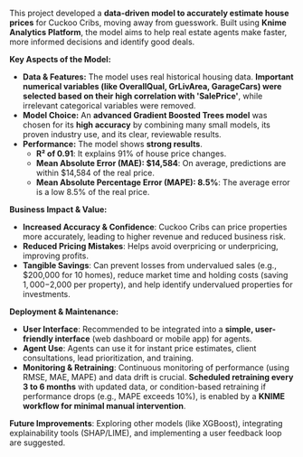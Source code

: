 This project developed a **data-driven model to accurately estimate house prices** for Cuckoo Cribs, moving away from guesswork. Built using **Knime Analytics Platform**, the model aims to help real estate agents make faster, more informed decisions and identify good deals.

**Key Aspects of the Model:**
*   **Data & Features:** The model uses real historical housing data. **Important numerical variables (like OverallQual, GrLivArea, GarageCars) were selected based on their high correlation with 'SalePrice'**, while irrelevant categorical variables were removed.
*   **Model Choice:** An **advanced Gradient Boosted Trees model** was chosen for its **high accuracy** by combining many small models, its proven industry use, and its clear, reviewable results.
*   **Performance:** The model shows **strong results**.
    *   **R² of 0.91**: It explains 91% of house price changes.
    *   **Mean Absolute Error (MAE): $14,584**: On average, predictions are within $14,584 of the real price.
    *   **Mean Absolute Percentage Error (MAPE): 8.5%**: The average error is a low 8.5% of the real price.

**Business Impact & Value:**
*   **Increased Accuracy & Confidence**: Cuckoo Cribs can price properties more accurately, leading to higher revenue and reduced business risk.
*   **Reduced Pricing Mistakes**: Helps avoid overpricing or underpricing, improving profits.
*   **Tangible Savings**: Can prevent losses from undervalued sales (e.g., $200,000 for 10 homes), reduce market time and holding costs (saving $1,000-$2,000 per property), and help identify undervalued properties for investments.

**Deployment & Maintenance:**
*   **User Interface**: Recommended to be integrated into a **simple, user-friendly interface** (web dashboard or mobile app) for agents.
*   **Agent Use**: Agents can use it for instant price estimates, client consultations, lead prioritization, and training.
*   **Monitoring & Retraining**: Continuous monitoring of performance (using RMSE, MAE, MAPE) and data drift is crucial. **Scheduled retraining every 3 to 6 months** with updated data, or condition-based retraining if performance drops (e.g., MAPE exceeds 10%), is enabled by a **KNIME workflow for minimal manual intervention**.

**Future Improvements**: Exploring other models (like XGBoost), integrating explainability tools (SHAP/LIME), and implementing a user feedback loop are suggested.
